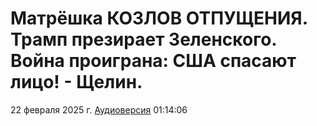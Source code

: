 # Матрёшка КОЗЛОВ ОТПУЩЕНИЯ. Трамп презирает Зеленского. Война проиграна: США спасают лицо! - Щелин.

22 февраля 2025 г. [Аудиоверсия](https://e.pcloud.link/publink/show?code=XZ6PndZRg9qTSz00EjlArsjmgHdkFcJkb7y) 01:14:06
